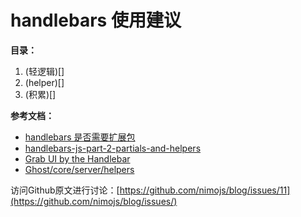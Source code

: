 handlebars 使用建议
==================
<!--_PAGEDATA
{
    "title": "handlebars使用建议",
    "githubissuesid": ,
    "createData": "2015-04-03",
    "keywords": "",
    "description":""
}
_PAGEDATA-->

**目录：**

1. (轻逻辑)[]
2. (helper)[]
3. (积累)[]


**参考文档：**
- [handlebars 是否需要扩展包](https://github.com/aralejs/aralejs.org/issues/134)
- [handlebars-js-part-2-partials-and-helpers](http://thinkvitamin.com/code/handlebars-js-part-2-partials-and-helpers/)
- [Grab UI by the Handlebar](http://blog.getify.com/grab-ui-by-the-handlebar)
- [Ghost/core/server/helpers](https://github.com/TryGhost/Ghost/tree/master/core/server/helpers)

访问Github原文进行讨论：[https://github.com/nimojs/blog/issues/11](https://github.com/nimojs/blog/issues/)
